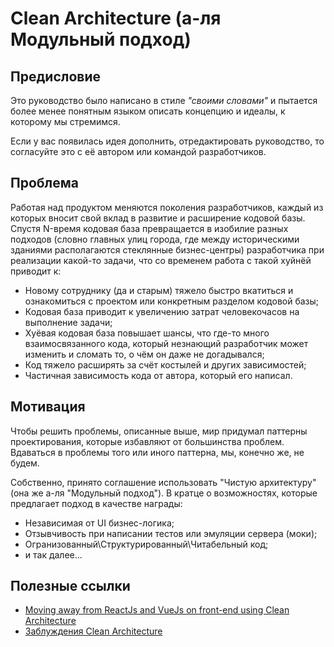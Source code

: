 # **Clean Architecture (а-ля Модульный подход)**

## **Предисловие**

Это руководство было написано в стиле *"своими словами"* и пытается более менее понятным языком описать концепцию и идеалы, к которому мы стремимся.

Если у вас появилась идея дополнить, отредактировать руководство, то согласуйте это с её автором или командой разработчиков.

## **Проблема**

Работая над продуктом меняются поколения разработчиков, каждый из которых вносит свой вклад в развитие и расширение кодовой базы. Спустя N-время кодовая база превращается в изобилие разных подходов (словно главных улиц города, где между историческими зданиями располагаются стеклянные бизнес-центры) разработчика при реализации какой-то задачи, что со временем работа с такой хуйнёй приводит к:

- Новому сотруднику (да и старым) тяжело быстро вкатиться и ознакомиться с проектом или конкретным разделом кодовой базы;
- Кодовая база приводит к увеличению затрат человекочасов на выполнение задачи;
- Хуёвая кодовая база повышает шансы, что где-то много взаимосвязанного кода, который незнающий разработчик может изменить и сломать то, о чём он даже не догадывался;
- Код тяжело расширять за счёт костылей и других зависимостей;
- Частичная зависимость кода от автора, который его написал.

## **Мотивация**

Чтобы решить проблемы, описанные выше, мир придумал паттерны проектирования, которые избавляют от большинства проблем. Вдаваться в проблемы того или иного паттерна, мы, конечно же, не будем.

Собственно, принято соглашение использовать "Чистую архитектуру" (она же а-ля "Модульный подход"). В кратце о возможностях, которые предлагает подход в качестве награды:

- Независимая от UI бизнес-логика;
- Отзывчивость при написании тестов или эмуляции сервера (моки);
- Огранизованный\Структурированный\Читабельный код;
- и так далее...

## Полезные ссылки

- [Moving away from ReactJs and VueJs on front-end using Clean Architecture](https://dev.to/xurxodev/moving-away-from-reactjs-and-vuejs-on-front-end-using-clean-architecture-3olk)
- [Заблуждения Clean Architecture](https://habr.com/ru/companies/mobileup/articles/335382/)